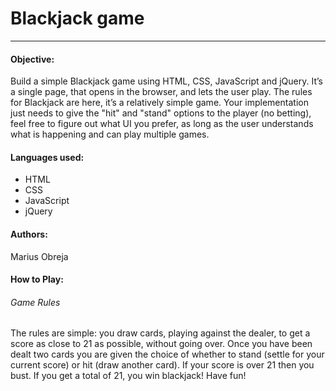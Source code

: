 # Blackjack game
---
#### Objective:
Build a simple Blackjack game using HTML, CSS, JavaScript and jQuery. It’s a single page, that opens in the browser, and lets the user play. The rules for Blackjack are here, it’s a relatively simple game. Your implementation just needs to give the "hit" and "stand" options to the player (no betting), feel free to figure out what UI you prefer, as long as the user understands what is happening and can play multiple games.

#### Languages used:

* HTML
* CSS
* JavaScript
* jQuery

#### Authors:
Marius Obreja

#### How to Play:

###### Game Rules
The rules are simple: you draw cards, playing against the dealer, to get a score as close to 21 as possible, without going over. Once you have been dealt two cards you are given the choice of whether to stand (settle for your current score) or hit (draw another card). If your score is over 21 then you bust. If you get a total of 21, you win blackjack! Have fun!
